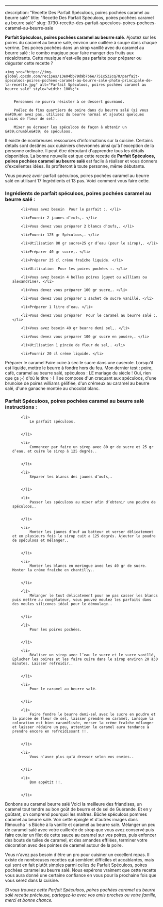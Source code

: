 ---
description: "Recette Des Parfait Spéculoos, poires pochées caramel au beurre salé"
title: "Recette Des Parfait Spéculoos, poires pochées caramel au beurre salé"
slug: 3730-recette-des-parfait-speculoos-poires-pochees-caramel-au-beurre-sale

<p>
	<strong>Parfait Spéculoos, poires pochées caramel au beurre salé</strong>. 
	Ajoutez sur les poires du caramel au beurre salé, environ une cuillère à soupe dans chaque verrine. Des poires pochées dans un sirop vanillé avec du caramel au beurre salé : le combo magique pour faire manger des fruits aux récalcitrants. Cette musique n&#39;est-elle pas parfaite pour préparer ou déguster cette recette ?
</p>
<p>
	
	<img src="https://img-global.cpcdn.com/recipes/13e04bb79d9b7b6e/751x532cq70/parfait-speculoos-poires-pochees-caramel-au-beurre-sale-photo-principale-de-la-recette.jpg" alt="Parfait Spéculoos, poires pochées caramel au beurre salé" style="width: 100%;">
	
	
		Personnes ne pourra résister à ce dessert gourmand.
	
		Poêlez de fins quartiers de poire dans du beurre salé (si vous n&#39;en avez pas, utilisez du beurre normal et ajoutez quelques grains de fleur de sel).
	
		Mixer ou écraser les spéculoos de façon à obtenir un &#39;crumble&#39; de spéculoos.
	
</p>

Il existe de nombreuses ressources d'informations sur la cuisine. Certains détails sont destinés aux cuisiniers chevronnés ainsi qu'à l'exception de la personne ordinaire. Il peut être déroutant d'apprendre tous les détails disponibles. La bonne nouvelle est que cette recette de <strong> Parfait Spéculoos, poires pochées caramel au beurre salé </strong> est facile à réaliser et vous donnera d'excellentes idées. Ils profiteront à toute personne, même débutante.

<!--inarticleads1-->

Vous pouvez avoir parfait spéculoos, poires pochées caramel au beurre salé en utilisant 17 Ingrédients et 13 pas. Voici comment vous faire cette.

<h3>Ingrédients de parfait spéculoos, poires pochées caramel au beurre salé :</h3>

<ol>
	
		<li>Vous avez besoin  Pour le parfait :. </li>
	
		<li>Fournir 2 jaunes d’œufs,. </li>
	
		<li>Vous devez vous préparer 2 blancs d’œufs,. </li>
	
		<li>Fournir 125 gr Spéculoos,. </li>
	
		<li>Utilisation 80 gr sucre+25 gr d’eau (pour le sirop),. </li>
	
		<li>Préparer 40 gr sucre,. </li>
	
		<li>Préparer 25 cl crème fraîche liquide. </li>
	
		<li>Utilisation  Pour les poires pochées :. </li>
	
		<li>Vous avez besoin 4 belles poires (guyot ou williams ou alexandrine). </li>
	
		<li>Vous devez vous préparer 100 gr sucre,. </li>
	
		<li>Vous devez vous préparer 1 sachet de sucre vanillé. </li>
	
		<li>Préparer 1 litre d’eau. </li>
	
		<li>Vous devez vous préparer  Pour le caramel au beurre salé :. </li>
	
		<li>Vous avez besoin 40 gr beurre demi sel,. </li>
	
		<li>Vous devez vous préparer 100 gr sucre en poudre,. </li>
	
		<li>Utilisation 1 pincée de fleur de sel,. </li>
	
		<li>Fournir 20 cl crème liquide. </li>
	
</ol>

Préparer le caramel Faire cuire à sec le sucre dans une caserole. Lorsqu&#39;il est liquide, mettre le beurre à fondre hors du feu. Mon dernier test : poire, café, caramel au beurre salé, spéculoos : LE mariage du siècle ! Oui, rien que ça ;-) d&#39;où le titre :-) Il se compose d&#39;un craquant aux spéculoos, d&#39;une brunoise de poires williams gélifiée, d&#39;un crémeux au caramel au beurre salé, d&#39;une ganache montée au chocolat blanc. 

<!--inarticleads2-->

<h3>Parfait Spéculoos, poires pochées caramel au beurre salé instructions :</h3>

<ol>
	
		<li>
			Le parfait spéculoos.
			
			
		</li>
	
		<li>
			Commencer par faire un sirop avec 80 gr de sucre et 25 gr d’eau, et cuire le sirop à 125 degrés..
			
			
		</li>
	
		<li>
			Séparer les blancs des jaunes d’œufs,.
			
			
		</li>
	
		<li>
			Passer les spéculoos au mixer afin d’obtenir une poudre de spéculoos,.
			
			
		</li>
	
		<li>
			Monter les jaunes d’œuf au batteur et verser délicatement et en plusieurs fois le sirop cuit a 125 degrés. Ajouter la poudre de spéculoos et mélanger..
			
			
		</li>
	
		<li>
			Monter les blancs en meringue avec les 40 gr de sucre. Monter la crème fraîche en chantilly..
			
			
		</li>
	
		<li>
			Mélanger le tout délicatement pour ne pas casser les blancs puis mettre au congélateur, vous pouvez moulez les parfaits dans des moules silicones idéal pour le démoulage..
			
			
		</li>
	
		<li>
			Pour les poires pochées.
			
			
		</li>
	
		<li>
			Réaliser un sirop avec l’eau le sucre et le sucre vanillé, Eplucher les poires et les faire cuire dans le sirop environ 20 à30 minutes. Laisser refroidir..
			
			
		</li>
	
		<li>
			Pour le caramel au beurre salé.
			
			
		</li>
	
		<li>
			Faire fondre le beurre demi-sel avec le sucre en poudre et la pincée de fleur de sel, laisser prendre en caramel, Lorsque la coloration est bien caramélisée, verser la crème fraîche mélanger et laisser réduire un peu, attention le caramel aura tendance à prendre encore en refroidissant !!.
			
			
		</li>
	
		<li>
			Vous n’avez plus qu’à dresser selon vos envies..
			
			
		</li>
	
		<li>
			Bon appétit !!.
			
			
		</li>
	
</ol>

Bonbons au caramel beurre salé Voici la meilleure des friandises, un caramel tout tendre au bon goût de beurre et de sel de Guérande. Et en y goûtant, on comprend pourquoi les maîtres. Bûche spéculoos pommes caramel au beurre salé. Voir cette épingle et d&#39;autres images dans Rimoucha &#39; s Bûche à la vanille et caramel au beurre salé. Mélanger un peu de caramel salé avec votre cuillerée de sirop que vous avez conservé puis faire couler un filet de cette sauce au caramel sur vos poires, puis enfoncer des bouts de tuiles de caramel, et des amandes effilées, terminer votre décoration avec des pointes de caramel autour de la poire. 

<!--inarticleads1-->

<p>
Vous n'avez pas besoin d'être un pro pour cuisiner un excellent repas. Il existe de nombreuses recettes qui semblent difficiles et accablantes, mais qui sont en fait plutôt simples parmi celles de Parfait Spéculoos, poires pochées caramel au beurre salé. Nous espérons vraiment que cette recette vous aura donné une certaine confiance en vous pour la prochaine fois que vous serez dans la cuisine.
</p>

<p>
<i>Si vous trouvez cette Parfait Spéculoos, poires pochées caramel au beurre salé recette précieuse, partagez-la avec vos amis proches ou votre famille, merci et bonne chance.</i>
</p>
